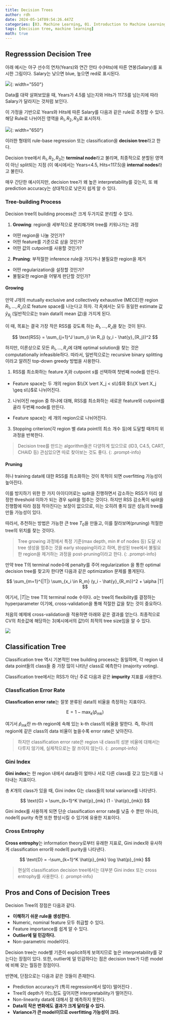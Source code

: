 ```yaml
---
title: Decision Trees
author: rdh
date: 2024-05-14T09:54:26.447Z
categories: [03. Machine Learning, 01. Introduction to Machine Learning]
tags: [decision tree, machine learning]
math: true
---
```

## Regresssion Decision Tree
아래 예시는 야구 선수의 연차(Years)와 연간 안타 수(Hits)에 따른 연봉(Salary)를 표시한 그림이다. Salary는 낮으면 blue, 높으면 red로 표시된다.

![](/assets/img/decision-tree-01.png){: width="550"}

Data를 대략 살펴보았을 때, Years가 4.5를 넘는지와 Hits가 117.5를 넘는지에 따라 Salary가 달라지는 것처럼 보인다.

이 가정을 기반으로 Years와 Hits에 따른 Salary를 다음과 같은 rule로 추정할 수 있다. 해당 Rule로 나뉘어진 영역을 $R_1, R_2, R_3$로 표시하자.

![](/assets/img/decision-tree-02.png){: width="650"}

이러한 형태의 rule-base regression 또는 classification을 **decision tree**라고 한다.

Decision tree에서 $R_1, R_2, R_3$는 **terminal node**라고 불리며, 최종적으로 분할된 영역이 아닌 split되는 지점 (이 예시에서는 Years<4.5, Hits<117.5)을 **internal nodes**라고 불린다.

매우 간단한 예시이지만, decision tree가 왜 높은 interpretability를 갖는지, 또 왜 prediction accuracy는 상대적으로 낮은지 쉽게 알 수 있다.

### Tree-building Process
Decision tree의 building process은 크게 두가지로 분리할 수 있다.

1. **Growing**: region을 세부적으로 분리해가며 tree를 키워나가는 과정
  * 어떤 region을 나눌 것인가?
  * 어떤 feature를 기준으로 삼을 것인가?
  * 어떤 값의 cutpoint를 사용할 것인가?
2. **Pruning**: 부적절한 inference rule을 가지거나 불필요한 region을 제거
  * 어떤 regularization을 설정할 것인가?
  * 불필요한 region을 어떻게 판단할 것인가?

#### Growing
만약 $J$개의 mutually exclusive and collectively exhaustive (MECE)한 region $R_1, \dots, R_J$으로 feature space를 나눈다고 하자. 각 $R_j$에서는 모두 동일한 estimate 값 $\hat{y}_{R_j}$ (일반적으로는 train data의 mean 값)을 가지게 된다.

이 때, 목표는 결국 가장 작은 RSS를 갖도록 하는 $R_1, \dots, R_J$을 찾는 것이 된다.

$$
\text{RSS} = \sum_{j=1}^J \sum_{i \in R_j} (y_i - \hat{y}_{R_j})^2
$$

하지만, 이론상으로 모든 $R_1, \dots, R_J$에 대해 optimal solution을 찾는 것은 computationally infeasible하다. 따라서, 일반적으로는 recursive binary splitting이라고 알려진 top-down greedy 방법을 사용한다. 

1. RSS를 최소화하는 feature $X_j$와 cutpoint $s$를 선택하여 첫번째 node를 만든다.
  * Feature space는 두 개의 region $\\{X \vert X_j < s\\}$와 $\\{X \vert X_j \geq s\\}$로 나뉘어진다.
2. 나뉘어진 region 중 하나에 대해, RSS를 최소화하는 새로운 feature와 cutpoint를 골라 두번째 node를 만든다.
  * Feature space는 세 개의 region으로 나뉘어진다.
3. Stopping criterion(각 region 별 data point의 최소 개수 등)에 도달할 때까지 위 과정을 반복한다.

> Decision tree를 만드는 algorithm들은 다양하게 있으므로 (ID3, C4.5, CART, CHAID 등) 관심있으면 따로 찾아보는 것도 좋다.
{: .prompt-info}

#### Pruning
허나 training data에 대한 RSS를 최소화하는 것이 목적이 되면 overfitting 가능성이 높아진다.

이를 방지하기 위한 한 가지 아이디어로는 split을 진행하면서 감소하는 RSS가 미리 설정한 threshold 이하가 되는 경우 split을 멈추는 것이다. 하지만 RSS 감소폭이 split을 진행함에 따라 점점 작아진다는 보장이 없으므로, 이는 오히려 좋지 않은 성능의 tree를 만들 가능성이 있다.

따라서, 추천하는 방법은 가능한 큰 tree $T_0$을 만들고, 이를 잘라보며(pruning) 적절한 tree의 위치를 찾는 것이다.

> Tree growing 과정에서 특정 기준(max depth, min # of nodes 등) 도달 시 tree 생성을 멈추는 것을 early stopping이라고 하며, 완성된 tree에서 불필요한 region을 제거하는 과정을 post-pruning이라고 한다.
{: .prompt-info}

만약 tree T의 terminal node수에 penalty를 주어 regularization 을 통한 optimal decision tree를 찾고자 한다면 다음과 같은 optimization 문제를 풀게된다.

$$
\sum_{m=1}^{|T|} \sum_{x_i \in R_m} (y_i - \hat{y}_{R_m})^2 + \alpha |T|
$$

여기서, $\vert T \vert$는 tree T의 terminal node 수이다. $\alpha$는 tree의 flexibility를 결정하는 hyperparameter 이기에, cross-validation을 통해 적절한 값을 찾는 것이 중요하다.

처음의 예제에 cross-validation을 적용하면 아래와 같은 결과를 얻는다. 최종적으로 CV의 최솟값에 해당하는 3(예시에서의 값!)이 최적의 tree size임을 알 수 있다.

![](/assets/img/decision-tree-03.png)

## Classification Tree
Classification tree 역시 기본적인 tree building process는 동일하며, 각 region 내 data point들의 class들 중 가장 많이 나타난 class로 예측한다 (majority voting).

Classification tree에서는 RSS가 아닌 주로 다음과 같은 **impurity** 지표를 사용한다.

### Classfication Error Rate
**Classfication error rate**는 잘못 분류된 data의 비율을 측정하는 지표이다.

$$
\text{E} = 1 - \max_k (\hat{p}_{mk})
$$

여기서 $\hat{p}_{mk}$란 m-th region에 속해 있는 k-th class의 비율을 말한다. 즉, 하나의 region에 같은 class의 data 비율이 높을수록 error rate은 낮아진다.

> 하지만 classification error rate은 region 내 class의 성분 비율에 대해서는 다루지 않기에, 실제적으로는 잘 쓰이지 않는다.
{: .prompt-info}

### Gini Index
**Gini index**는 한 region 내에서 data들이 얼마나 서로 다른 class를 갖고 있는지를 나타내는 지표이다.

총 $K$개의 class가 있을 때, Gini index G는 class들의 total variance를 나타낸다.

$$
\text{G} = \sum_{k=1}^K \hat{p}_{mk} (1 - \hat{p}_{mk})
$$

Gini index를 사용하게 되면 단순 classification error rate를 낮출 수 뿐만 아니라, node의 purity 측면 또한 향상시킬 수 있기에 유용한 지표이다.

### Cross Entrophy
**Cross entrophy**는 information theory로부터 유래한 지표로, Gini index와 유사하게 classification error와 node의 purity을 나타낸다.

$$
\text{D} = -\sum_{k=1}^K \hat{p}_{mk} \log \hat{p}_{mk}
$$

> 현실의 classification decision tree에서는 대부분 Gini index 또는 cross entrophy를 사용한다.
{: .prompt-info}

## Pros and Cons of Decision Trees
Decision Tree의 장점은 다음과 같다.
* **이해하기 쉬운 rule을 생성한다.**
* Numeric, nominal feature 모두 취급할 수 있다.
* Feature importance를 쉽게 알 수 있다.
* **Outlier에 덜 민감하다.**
* Non-parametric model이다.

Decision tree는 node별 기준이 explicit하게 보여지므로 높은 interpretability를 갖는다는 장점이 있다. 또한, outlier에 덜 민감하다는 점은 decision tree가 다른 model에 비해 갖는 월등한 장점이다.

반면에, 단점으로는 다음과 같은 것들이 존재한다.
* Prediction accuracy가 (특히 regression에서 많이) 떨어진다 .
* Tree의 depth가 어느정도 깊어지면 interpretability가 떨어진다.
* Non-linearity data에 대해서 잘 예측하지 못한다.
* **Data의 작은 변화에도 결과가 크게 달라질 수 있다.**
* **Variance가 큰 model이므로 overfitting 가능성이 크다.**